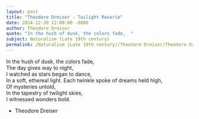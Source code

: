 ```yaml
---
layout: post
title: "Theodore Dreiser - Twilight Reverie"
date: 2024-12-30 12:00:00 -0000
author: Theodore Dreiser
quote: "In the hush of dusk, the colors fade,  "
subject: Naturalism (Late 19th century)
permalink: /Naturalism (Late 19th century)/Theodore Dreiser/Theodore Dreiser - Twilight Reverie
---
```


In the hush of dusk, the colors fade,  
   The day gives way to night,  
I watched as stars began to dance,  
   In a soft, ethereal light.
   Each twinkle spoke of dreams held high,  
   Of mysteries untold,  
In the tapestry of twilight skies,  
   I witnessed wonders bold.


- Theodore Dreiser
